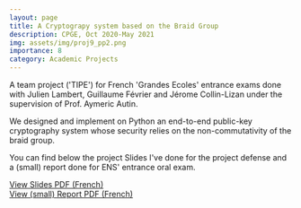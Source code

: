 ```yaml
---
layout: page
title: A Cryptograpy system based on the Braid Group
description: CPGE, Oct 2020-May 2021
img: assets/img/proj9_pp2.png
importance: 8
category: Academic Projects
---
```


A team project ('TIPE') for French 'Grandes Ecoles' entrance exams done with Julien Lambert, Guillaume Février and Jérome Collin-Lizan under the supervision of Prof. Aymeric Autin.

We designed and implement on Python an end-to-end public-key cryptography system whose security relies on the non-commutativity of the braid group.

You can find below the project Slides I've done for the project defense and a (small) report done for ENS' entrance oral exam.

<div class="mt-4">
    <a href="../../assets/pdf/TIPEAxelBENYAMINE29530.pdf" class="btn btn-primary" target="_blank">
        View Slides PDF (French)
    </a>
</div>

<div class="mt-4">
    <a href="../../assets/pdf/TIPE BENYAMINE Axel ENS.pdf" class="btn btn-primary" target="_blank">
        View (small) Report PDF (French)
    </a>
</div>
